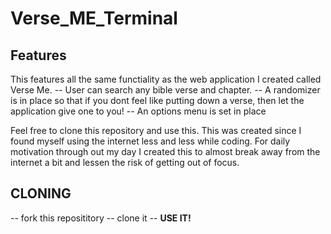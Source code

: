 # Verse_ME_Terminal


## Features

This features all the same functiality as the web application I created called Verse Me.
-- User can search any bible verse and chapter.
-- A randomizer is in place so that if you dont feel like putting down a verse, then let the application give one to you!
-- An options menu is set in place

Feel free to clone this repository and use this.
This was created since I found myself using the internet less and less while coding. For daily motivation through out my day I created this to almost break away from the internet a bit and lessen the risk of getting out of focus. 

## CLONING
-- fork this reposititory
-- clone it
-- <strong>USE IT!</strong>
